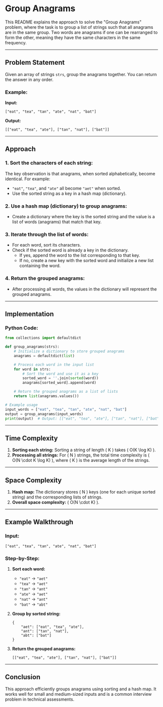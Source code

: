 # Group Anagrams

This README explains the approach to solve the "Group Anagrams" problem, where the task is to group a list of strings such that all anagrams are in the same group. Two words are anagrams if one can be rearranged to form the other, meaning they have the same characters in the same frequency.

---

## Problem Statement

Given an array of strings `strs`, group the anagrams together. You can return the answer in any order.

### Example:

**Input:**

```plaintext
["eat", "tea", "tan", "ate", "nat", "bat"]
```

**Output:**

```plaintext
[["eat", "tea", "ate"], ["tan", "nat"], ["bat"]]
```

---

## Approach

### 1. Sort the characters of each string:

The key observation is that anagrams, when sorted alphabetically, become identical. For example:

- `"eat"`, `"tea"`, and `"ate"` all become `"aet"` when sorted.
- Use the sorted string as a key in a hash map (dictionary).

### 2. Use a hash map (dictionary) to group anagrams:

- Create a dictionary where the key is the sorted string and the value is a list of words (anagrams) that match that key.

### 3. Iterate through the list of words:

- For each word, sort its characters.
- Check if the sorted word is already a key in the dictionary.
  - If yes, append the word to the list corresponding to that key.
  - If no, create a new key with the sorted word and initialize a new list containing the word.

### 4. Return the grouped anagrams:

- After processing all words, the values in the dictionary will represent the grouped anagrams.

---

## Implementation

### Python Code:

```python
from collections import defaultdict

def group_anagrams(strs):
    # Initialize a dictionary to store grouped anagrams
    anagrams = defaultdict(list)

    # Process each word in the input list
    for word in strs:
        # Sort the word and use it as a key
        sorted_word = ''.join(sorted(word))
        anagrams[sorted_word].append(word)

    # Return the grouped anagrams as a list of lists
    return list(anagrams.values())

# Example usage
input_words = ["eat", "tea", "tan", "ate", "nat", "bat"]
output = group_anagrams(input_words)
print(output)  # Output: [["eat", "tea", "ate"], ["tan", "nat"], ["bat"]]
```

---

## Time Complexity

1. **Sorting each string:** Sorting a string of length \( K \) takes \( O(K \log K) \).
2. **Processing all strings:** For \( N \) strings, the total time complexity is \( O(N \cdot K \log K) \), where \( K \) is the average length of the strings.

---

## Space Complexity

1. **Hash map:** The dictionary stores \( N \) keys (one for each unique sorted string) and the corresponding lists of strings.
2. **Overall space complexity:** \( O(N \cdot K) \).

---

## Example Walkthrough

### Input:

```plaintext
["eat", "tea", "tan", "ate", "nat", "bat"]
```

### Step-by-Step:

1. **Sort each word:**

   - `"eat"` -> `"aet"`
   - `"tea"` -> `"aet"`
   - `"tan"` -> `"ant"`
   - `"ate"` -> `"aet"`
   - `"nat"` -> `"ant"`
   - `"bat"` -> `"abt"`

2. **Group by sorted string:**

   ```plaintext
   {
       "aet": ["eat", "tea", "ate"],
       "ant": ["tan", "nat"],
       "abt": ["bat"]
   }
   ```

3. **Return the grouped anagrams:**
   ```plaintext
   [["eat", "tea", "ate"], ["tan", "nat"], ["bat"]]
   ```

---

## Conclusion

This approach efficiently groups anagrams using sorting and a hash map. It works well for small and medium-sized inputs and is a common interview problem in technical assessments.
